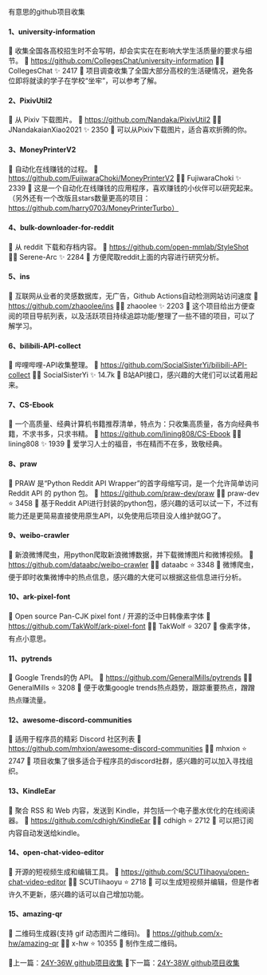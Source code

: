 有意思的github项目收集

#### 1、university-information
📄 收集全国各高校招生时不会写明，却会实实在在影响大学生活质量的要求与细节。
🔗 https://github.com/CollegesChat/university-information
🧑‍💻 CollegesChat ✨ 2417
🔖 项目调查收集了全国大部分高校的生活硬情况，避免各位即将就读的学子在学校“坐牢”，可以参考了解。

#### 2、PixivUtil2
📄 从 Pixiv 下载图片。
🔗 https://github.com/Nandaka/PixivUtil2
🧑‍💻 JNandakaianXiao2021 ✨ 2350
🔖 可以从Pixiv下载图片，适合喜欢折腾的你。

#### 3、MoneyPrinterV2
📄 自动化在线赚钱的过程。
🔗 https://github.com/FujiwaraChoki/MoneyPrinterV2
🧑‍💻 FujiwaraChoki ✨ 2339
🔖 这是一个自动化在线赚钱的应用程序，喜欢赚钱的小伙伴可以研究起来。（另外还有一个改版且stars数量更高的项目：https://github.com/harry0703/MoneyPrinterTurbo）

#### 4、bulk-downloader-for-reddit
📄 从 reddit 下载和存档内容。
🔗 https://github.com/open-mmlab/StyleShot
🧑‍💻 Serene-Arc ✨ 2284
🔖 方便爬取reddit上面的内容进行研究分析。

#### 5、ins
📄 互联网从业者的灵感数据库，无广告，Github Actions自动检测网站访问速度
🔗 https://github.com/zhaoolee/ins
🧑‍💻 zhaoolee ✨ 2203
🔖 这个项目给出方便查阅的项目导航列表，以及活跃项目持续追踪功能/整理了一些不错的项目，可以了解学习。

#### 6、bilibili-API-collect
📄 哔哩哔哩-API收集整理。
🔗 https://github.com/SocialSisterYi/bilibili-API-collect
🧑‍💻 SocialSisterYi ✨ 14.7k
🔖 B站API接口，感兴趣的大佬们可以试着用起来。

#### 7、CS-Ebook
📄 一个高质量、经典计算机书籍推荐清单，特点为：只收集高质量，各方向经典书籍，不求书多，只求书精。
🔗 https://github.com/lining808/CS-Ebook
🧑‍💻 lining808  ✨ 1939
🔖 爱学习人士的福音，书在精而不在多，致敬经典。

#### 8、praw
📄 PRAW 是“Python Reddit API Wrapper”的首字母缩写词，是一个允许简单访问 Reddit API 的 python 包。
🔗 https://github.com/praw-dev/praw
🧑‍💻 praw-dev ⭐ 3458
🔖 基于Reddit API进行封装的python包，感兴趣的话可以试一下，不过有能力还是更简易直接使用原生API，以免使用后项目没人维护就GG了。

#### 9、weibo-crawler
📄 新浪微博爬虫，用python爬取新浪微博数据，并下载微博图片和微博视频。
🔗 https://github.com/dataabc/weibo-crawler
🧑‍💻 dataabc ⭐ 3348
🔖 微博爬虫，便于即时收集微博中的热点信息，感兴趣的大佬可以根据这些信息进行分析。

#### 10、ark-pixel-font
📄 Open source Pan-CJK pixel font / 开源的泛中日韩像素字体
🔗 https://github.com/TakWolf/ark-pixel-font
🧑‍💻 TakWolf ⭐ 3207
🔖 像素字体，有点小意思。

#### 11、pytrends
📄 Google Trends的伪 API。
🔗 https://github.com/GeneralMills/pytrends
🧑‍💻 GeneralMills ⭐ 3208
🔖 便于收集google trends热点趋势，跟踪重要热点，蹭蹭热点赚流量。

#### 12、awesome-discord-communities
📄 适用于程序员的精彩 Discord 社区列表
🔗 https://github.com/mhxion/awesome-discord-communities
🧑‍💻 mhxion ⭐ 2747
🔖 项目收集了很多适合于程序员的discord社群，感兴趣的可以加入寻找组织。

#### 13、KindleEar
📄 聚合 RSS 和 Web 内容，发送到 Kindle，并包括一个电子墨水优化的在线阅读器。
🔗 https://github.com/cdhigh/KindleEar
🧑‍💻 cdhigh ⭐ 2712
🔖 可以把订阅内容自动发送给kindle。

#### 14、open-chat-video-editor
📄 开源的短视频生成和编辑工具。
🔗 https://github.com/SCUTlihaoyu/open-chat-video-editor
🧑‍💻 SCUTlihaoyu ⭐ 2718
🔖 可以生成短视频并编辑，但是作者许久不更新，感兴趣的话可以自己增加功能。

#### 15、amazing-qr
📄 二维码生成器(支持 gif 动态图片二维码)。
🔗 https://github.com/x-hw/amazing-qr
🧑‍💻 x-hw ⭐ 10355
🔖 制作生成二维码。

🚏上一篇：[24Y-36W github项目收集](https://blog.xjmunity.com/post/24Y-36W%20github-xiang-mu-shou-ji.html)
🚩下一篇：[24Y-38W github项目收集](https://blog.xjmunity.com/post/24Y-38W%20github-xiang-mu-shou-ji.html)